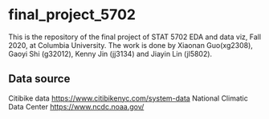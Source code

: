 # final_project_5702

This is the repository of the final project of STAT 5702 EDA and data viz, Fall 2020, at Columbia University. The work is done by Xiaonan Guo(xg2308), Gaoyi Shi (g32012), Kenny Jin (jj3134) and Jiayin Lin (jl5802).

## Data source
Citibike data https://www.citibikenyc.com/system-data
National Climatic Data Center https://www.ncdc.noaa.gov/
